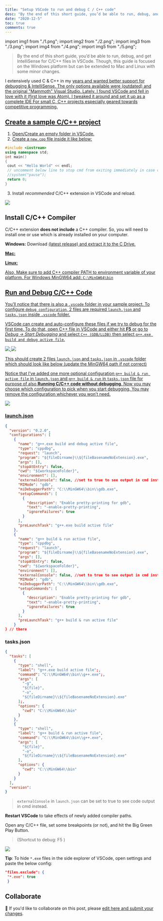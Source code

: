 ```yaml
---
title: "Setup VSCode to run and debug C / C++ code"
desc: "By the end of this short guide, you’d be able to run, debug, and get IntelliSense for C/C++ files in VSCode"
date: "2020-12-5"
toc: true
comments: true
---
```


import img1 from "./1.png";
import img2 from "./2.png";
import img3 from "./3.png";
import img4 from "./4.png";
import img5 from "./5.png";

> By the end of this short guide, you’d be able to run, debug, and get IntelliSense for C/C++ files in VSCode. Though, this guide is focused on the Windows platform but can be extended to Mac and Linux with some minor changes.

I extensively used C & C++ in my <A href="https://en.wikipedia.org/wiki/Competitive_programming" text="competitive programming" new={true} />
years and wanted better support for debugging & IntelliSense. The only options available
were <A href="https://orwelldevcpp.blogspot.com" text="Dev-C++" new={true} /> (outdated) and the original "Mammoth"
Visual Studio. Lately, I found VSCode and fell in love with it (first love was Atom).
I tweaked it around and set it up as a complete IDE For small C, C++ projects especially
geared towards competitive programming.

## Create a sample C/C++ project

1. Open/Create an empty folder in VSCode.
2. Create a `new.cpp` file inside it like below:

```cpp:new.cpp
#include <iostream>
using namespace std;
int main()
{
 cout << "Hello World" << endl;
 // uncomment below line to stop cmd from exiting immediately in case of "externalConsole": true
 //system("pause");
 return 0;
}
```

3. Install _recommended_ C/C++ extension in VSCode and reload.

<Img src={img1} type="ss" caption="Official C/C++ Extension for VSCode" />

## Install C/C++ Compiler

C/C++ extension **does not include** a C++ compiler. So, you will need to install one or use which is already installed on your computer.

**Windows:** Download <A href="https://github.com/gorvgoyl/MinGW64/releases" text="MinGW64.zip" new={true} /> (latest release) and extract it to the C Drive.

**Mac:** <A href="https://developer.apple.com/xcode/" text="XCode" new={true} />

**Linux:** <A text="GCC" href="https://gcc.gnu.org/"  new={true} />

Also, Make sure to add C++ compiler PATH to environment variable of your platform. For Windows MinGW64 add: `C:\MinGW64\bin`

## Run and Debug C/C++ Code

You’ll notice that there is also a `.vscode` folder in your sample project. To configure `debug configuration`, 2 files are required `launch.json` and `tasks.json` inside `.vscode` folder.

VSCode can create and auto-configure these files if we try to debug for the first time. To do that, open C++ file in VSCode and either hit **F5** or go to _Debug -\> Start Debugging_ and select `C++ (GDB/LLDB)` then select `g++.exe build and debug active file`.

<Img src={img2} type="ss" caption="Select C++ (GDB/LLDB)" />

<Img src={img3} type="ss" caption="Select g++.exe build and debug active file" />

This should create 2 files `launch.json` and `tasks.json` in `.vscode` folder which should look like below (update the MinGW64 path if not correct)

Notice that I’ve added one more optional configuration `g++ build & run active file` in `launch.json` and `g++ build & run` in `tasks.json` file for purpose of also **Running C/C++ code without debugging**. Now you may choose which configuration to pick when you start debugging. You may remove the configuration whichever you won’t need.

<Img src={img4} type="ss" caption="Run & Debug or Only run code" />

### launch.json

```json:launch.json
{
  "version": "0.2.0",
  "configurations": [
    {
      "name": "g++.exe build and debug active file",
      "type": "cppdbg",
      "request": "launch",
      "program": "${fileDirname}\\${fileBasenameNoExtension}.exe",
      "args": [],
      "stopAtEntry": false,
      "cwd": "${workspaceFolder}",
      "environment": [],
      "externalConsole": false, //set to true to see output in cmd instead
      "MIMode": "gdb",
      "miDebuggerPath": "C:\\MinGW64\\bin\\gdb.exe",
      "setupCommands": [
        {
          "description": "Enable pretty-printing for gdb",
          "text": "-enable-pretty-printing",
          "ignoreFailures": true
        }
      ],
      "preLaunchTask": "g++.exe build active file"
    },
    {
      "name": "g++ build & run active file",
      "type": "cppdbg",
      "request": "launch",
      "program": "${fileDirname}\\${fileBasenameNoExtension}.exe",
      "args": [],
      "stopAtEntry": false,
      "cwd": "${workspaceFolder}",
      "environment": [],
      "externalConsole": false, //set to true to see output in cmd instead
      "MIMode": "gdb",
      "miDebuggerPath": "C:\\MinGW64\\bin\\gdb.exe",
      "setupCommands": [
        {
          "description": "Enable pretty-printing for gdb",
          "text": "-enable-pretty-printing",
          "ignoreFailures": true
        }
      ],
      "preLaunchTask": "g++ build & run active file"
    }
} // there
```

### tasks.json

```json:tasks.json
{
  "tasks": [
    {
      "type": "shell",
      "label": "g++.exe build active file";,
      "command": "C:\\MinGW64\\bin\\g++.exe";,
      "args": [
        "-g",
        "${file}",
        "-o",
        "${fileDirname}\\${fileBasenameNoExtension}.exe"
      ];,
      "options": {
        "cwd": "C:\\MinGW64\\bin"
      }
    },
    {
      "type": "shell",
      "label": "g++ build & run active file",
      "command": "C:\\MinGW64\\bin\\g++.exe",
      "args": [
        "${file}",
        "-o",
        "${fileDirname}\\${fileBasenameNoExtension}.exe"
      ],
      "options": {
        "cwd": "C:\\MinGW64\\bin"
      }
    }
  ],
  "version":
}
```

> `externalConsole` in `launch.json` can be set to true to see code output in cmd instead.

**Restart VSCode** to take effects of newly added compiler paths.

Open any C/C++ file, set some breakpoints (or not), and hit the Big Green Play Button.

> (Shortcut to debug: F5 )

<Img src={img5} type="ss" caption="Select g++.exe build and debug active file" />

**Tip**: To hide `*.exe` files in the side explorer of VSCode, open settings and paste the below config:

```json
"files.exclude": {
 "*.exe": true
 }
```

## Collaborate

👋 If you'd like to collaborate on this post, please [edit here and submit your changes](https://github.com/GorvGoyl/Personal-Site-Gourav.io/blob/main/content/blog/setup-vscode-to-run-debug-c-cpp-code/index.md).
